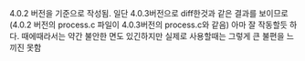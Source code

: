 4.0.2 버전을 기준으로 작성됨.
일단 4.0.3버전으로 diff한것과 같은 결과를 보이므로
(4.0.2 버전의 process.c 파일이 4.0.3버전의 process.c와 같음)
아마 잘 작동할듯 하다.
때에때라서는 약간 불안한 면도 있긴하지만 실제로 사용할때는 그렇게 큰 불편을 느끼진 못함

